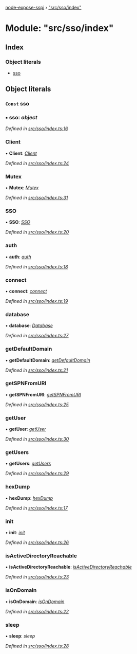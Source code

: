 [node-expose-sspi](../README.md) › ["src/sso/index"](_src_sso_index_.md)

# Module: "src/sso/index"

## Index

### Object literals

* [sso](_src_sso_index_.md#const-sso)

## Object literals

### `Const` sso

### ▪ **sso**: *object*

*Defined in [src/sso/index.ts:16](https://github.com/jlguenego/node-expose-sspi/blob/d63ba44/src/sso/index.ts#L16)*

###  Client

• **Client**: *[Client](../classes/_src_sso_client_.client.md)*

*Defined in [src/sso/index.ts:24](https://github.com/jlguenego/node-expose-sspi/blob/d63ba44/src/sso/index.ts#L24)*

###  Mutex

• **Mutex**: *[Mutex](../classes/_src_sso_mutex_.mutex.md)*

*Defined in [src/sso/index.ts:31](https://github.com/jlguenego/node-expose-sspi/blob/d63ba44/src/sso/index.ts#L31)*

###  SSO

• **SSO**: *[SSO](../classes/_src_sso_sso_.sso.md)*

*Defined in [src/sso/index.ts:20](https://github.com/jlguenego/node-expose-sspi/blob/d63ba44/src/sso/index.ts#L20)*

###  auth

• **auth**: *[auth](_src_sso_auth_.md#auth)*

*Defined in [src/sso/index.ts:18](https://github.com/jlguenego/node-expose-sspi/blob/d63ba44/src/sso/index.ts#L18)*

###  connect

• **connect**: *[connect](_src_sso_connect_.md#connect)*

*Defined in [src/sso/index.ts:19](https://github.com/jlguenego/node-expose-sspi/blob/d63ba44/src/sso/index.ts#L19)*

###  database

• **database**: *[Database](../interfaces/_src_sso_interfaces_.database.md)*

*Defined in [src/sso/index.ts:27](https://github.com/jlguenego/node-expose-sspi/blob/d63ba44/src/sso/index.ts#L27)*

###  getDefaultDomain

• **getDefaultDomain**: *[getDefaultDomain](_src_sso_domain_.md#getdefaultdomain)*

*Defined in [src/sso/index.ts:21](https://github.com/jlguenego/node-expose-sspi/blob/d63ba44/src/sso/index.ts#L21)*

###  getSPNFromURI

• **getSPNFromURI**: *[getSPNFromURI](_src_sso_client_.md#getspnfromuri)*

*Defined in [src/sso/index.ts:25](https://github.com/jlguenego/node-expose-sspi/blob/d63ba44/src/sso/index.ts#L25)*

###  getUser

• **getUser**: *[getUser](_src_sso_userdb_.md#getuser)*

*Defined in [src/sso/index.ts:30](https://github.com/jlguenego/node-expose-sspi/blob/d63ba44/src/sso/index.ts#L30)*

###  getUsers

• **getUsers**: *[getUsers](_src_sso_userdb_.md#getusers)*

*Defined in [src/sso/index.ts:29](https://github.com/jlguenego/node-expose-sspi/blob/d63ba44/src/sso/index.ts#L29)*

###  hexDump

• **hexDump**: *[hexDump](_src_sso_misc_.md#hexdump)*

*Defined in [src/sso/index.ts:17](https://github.com/jlguenego/node-expose-sspi/blob/d63ba44/src/sso/index.ts#L17)*

###  init

• **init**: *[init](_src_sso_userdb_.md#init)*

*Defined in [src/sso/index.ts:26](https://github.com/jlguenego/node-expose-sspi/blob/d63ba44/src/sso/index.ts#L26)*

###  isActiveDirectoryReachable

• **isActiveDirectoryReachable**: *[isActiveDirectoryReachable](_src_sso_domain_.md#isactivedirectoryreachable)*

*Defined in [src/sso/index.ts:23](https://github.com/jlguenego/node-expose-sspi/blob/d63ba44/src/sso/index.ts#L23)*

###  isOnDomain

• **isOnDomain**: *[isOnDomain](_src_sso_domain_.md#isondomain)*

*Defined in [src/sso/index.ts:22](https://github.com/jlguenego/node-expose-sspi/blob/d63ba44/src/sso/index.ts#L22)*

###  sleep

• **sleep**: *sleep*

*Defined in [src/sso/index.ts:28](https://github.com/jlguenego/node-expose-sspi/blob/d63ba44/src/sso/index.ts#L28)*

